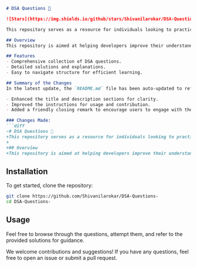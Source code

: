 ```markdown
# DSA Questions 🤖

![Stars](https://img.shields.io/github/stars/Shivanilarokar/DSA-Questions-) ![Forks](https://img.shields.io/github/forks/Shivanilarokar/DSA-Questions-)

This repository serves as a resource for individuals looking to practice and refine their DSA knowledge. It includes a variety of questions, solutions, and guidance to aid in your learning journey. Happy coding! 🎉

## Overview
This repository is aimed at helping developers improve their understanding of Data Structures and Algorithms through practical coding problems.

## Features
- Comprehensive collection of DSA questions.
- Detailed solutions and explanations.
- Easy to navigate structure for efficient learning.

## Summary of the Changes
In the latest update, the `README.md` file has been auto-updated to reflect the following changes:

- Enhanced the title and description sections for clarity.
- Improved the instructions for usage and contribution.
- Added a friendly closing remark to encourage users to engage with the repository.

### Changes Made:
```diff
-# DSA Questions 🤖
+This repository serves as a resource for individuals looking to practice and refine their DSA knowledge. It includes a variety of questions, solutions, and guidance to aid in your learning journey. Happy coding! 🎉
+
+## Overview
+This repository is aimed at helping developers improve their understanding of Data Structures and Algorithms through practical coding problems.
```

## Installation
To get started, clone the repository:
```bash
git clone https://github.com/Shivanilarokar/DSA-Questions-
cd DSA-Questions-
```

## Usage
Feel free to browse through the questions, attempt them, and refer to the provided solutions for guidance.

We welcome contributions and suggestions! If you have any questions, feel free to open an issue or submit a pull request.
```